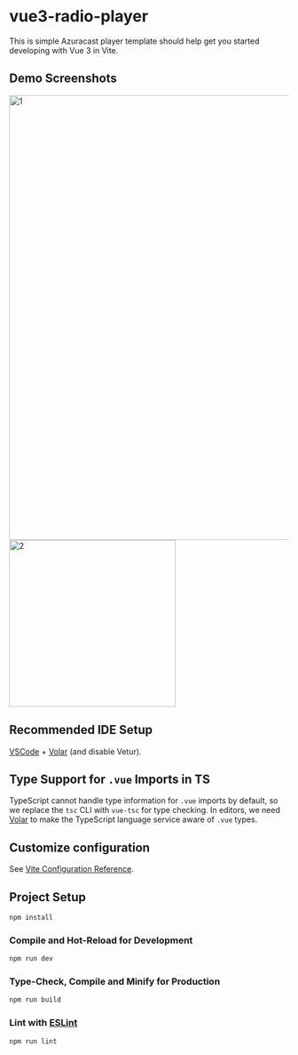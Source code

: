 # vue3-radio-player

This is simple Azuracast player template should help get you started developing with Vue 3 in Vite.

## Demo Screenshots
<img src="https://github.com/PeWe79/vue3-radio-player/blob/main/imgdoc/desktop.png" alt="1" width="800"/>
<img src="https://github.com/PeWe79/vue3-radio-player/blob/main/imgdoc/mobile.png" alt="2" width="300"/>

## Recommended IDE Setup

[VSCode](https://code.visualstudio.com/) + [Volar](https://marketplace.visualstudio.com/items?itemName=Vue.volar) (and disable Vetur).

## Type Support for `.vue` Imports in TS

TypeScript cannot handle type information for `.vue` imports by default, so we replace the `tsc` CLI with `vue-tsc` for type checking. In editors, we need [Volar](https://marketplace.visualstudio.com/items?itemName=Vue.volar) to make the TypeScript language service aware of `.vue` types.

## Customize configuration

See [Vite Configuration Reference](https://vite.dev/config/).

## Project Setup

```sh
npm install
```

### Compile and Hot-Reload for Development

```sh
npm run dev
```

### Type-Check, Compile and Minify for Production

```sh
npm run build
```

### Lint with [ESLint](https://eslint.org/)

```sh
npm run lint
```
